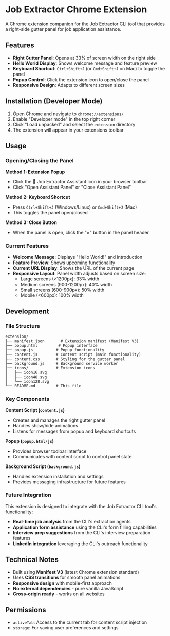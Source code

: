 # Job Extractor Chrome Extension

A Chrome extension companion for the Job Extractor CLI tool that provides a right-side gutter panel for job application assistance.

## Features

- **Right Gutter Panel**: Opens at 33% of screen width on the right side
- **Hello World Display**: Shows welcome message and feature preview
- **Keyboard Shortcut**: `Ctrl+Shift+J` (or `Cmd+Shift+J` on Mac) to toggle the panel
- **Popup Control**: Click the extension icon to open/close the panel
- **Responsive Design**: Adapts to different screen sizes

## Installation (Developer Mode)

1. Open Chrome and navigate to `chrome://extensions/`
2. Enable "Developer mode" in the top right corner
3. Click "Load unpacked" and select the `extension` directory
4. The extension will appear in your extensions toolbar

## Usage

### Opening/Closing the Panel

**Method 1: Extension Popup**
- Click the 🎯 Job Extractor Assistant icon in your browser toolbar
- Click "Open Assistant Panel" or "Close Assistant Panel"

**Method 2: Keyboard Shortcut**
- Press `Ctrl+Shift+J` (Windows/Linux) or `Cmd+Shift+J` (Mac)
- This toggles the panel open/closed

**Method 3: Close Button**
- When the panel is open, click the "×" button in the panel header

### Current Features

- **Welcome Message**: Displays "Hello World!" and introduction
- **Feature Preview**: Shows upcoming functionality
- **Current URL Display**: Shows the URL of the current page
- **Responsive Layout**: Panel width adjusts based on screen size:
  - Large screens (>1200px): 33% width
  - Medium screens (900-1200px): 40% width  
  - Small screens (600-900px): 50% width
  - Mobile (<600px): 100% width

## Development

### File Structure
```
extension/
├── manifest.json       # Extension manifest (Manifest V3)
├── popup.html         # Popup interface
├── popup.js          # Popup functionality
├── content.js        # Content script (main functionality)
├── content.css       # Styling for the gutter panel
├── background.js     # Background service worker
├── icons/            # Extension icons
│   ├── icon16.svg
│   ├── icon48.svg
│   └── icon128.svg
└── README.md         # This file
```

### Key Components

**Content Script (`content.js`)**
- Creates and manages the right gutter panel
- Handles show/hide animations
- Listens for messages from popup and keyboard shortcuts

**Popup (`popup.html/js`)**
- Provides browser toolbar interface
- Communicates with content script to control panel state

**Background Script (`background.js`)**
- Handles extension installation and settings
- Provides messaging infrastructure for future features

### Future Integration

This extension is designed to integrate with the Job Extractor CLI tool's functionality:

- **Real-time job analysis** from the CLI's extraction agents
- **Application form assistance** using the CLI's form filling capabilities
- **Interview prep suggestions** from the CLI's interview preparation features
- **LinkedIn integration** leveraging the CLI's outreach functionality

## Technical Notes

- Built using **Manifest V3** (latest Chrome extension standard)
- Uses **CSS transitions** for smooth panel animations
- **Responsive design** with mobile-first approach
- **No external dependencies** - pure vanilla JavaScript
- **Cross-origin ready** - works on all websites

## Permissions

- `activeTab`: Access to the current tab for content script injection
- `storage`: For saving user preferences and settings
